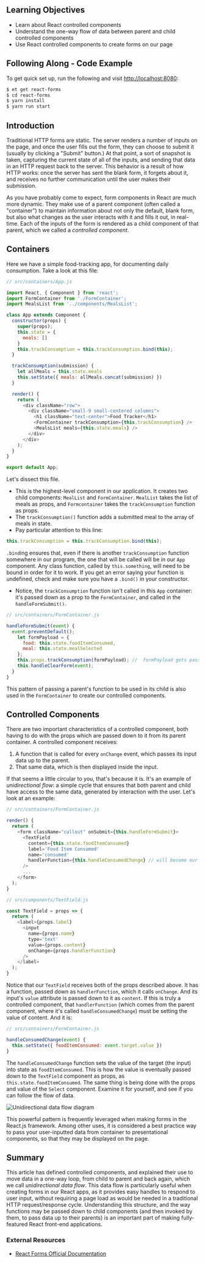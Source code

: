 ## Learning Objectives

* Learn about React controlled components
* Understand the one-way flow of data between parent and child controlled components
* Use React controlled components to create forms on our page

## Following Along - Code Example

To get quick set up, run the following and visit <http://localhost:8080>:

```sh
$ et get react-forms
$ cd react-forms
$ yarn install
$ yarn run start
```

## Introduction

Traditional HTTP forms are static. The server renders a number of inputs on the page, and once the user fills out the form, they can choose to submit it (usually by clicking a "Submit" button.) At that point, a sort of snapshot is taken, capturing the current state of all of the inputs, and sending that data in an HTTP request back to the server. This behavior is a result of how HTTP works: once the server has sent the blank form, it forgets about it, and receives no further communication until the user makes their submission.

As you have probably come to expect, form components in React are much more dynamic. They make use of a parent component (often called a "container") to maintain information about not only the default, blank form, but also what changes as the user interacts with it and fills it out, in real-time. Each of the inputs of the form is rendered as a child component of that parent, which we called a *controlled component*.

## Containers

Here we have a simple food-tracking app, for documenting daily consumption. Take a look at this file:

```javascript
// src/containers/App.js

import React, { Component } from 'react';
import FormContainer from './FormContainer';
import MealsList from '../components/MealsList';

class App extends Component {
  constructor(props) {
    super(props);
    this.state = {
      meals: []
    }
    this.trackConsumption = this.trackConsumption.bind(this);
  }

  trackConsumption(submission) {
    let allMeals = this.state.meals
    this.setState({ meals: allMeals.concat(submission) })
  }

  render() {
    return (
      <div className="row">
        <div className="small-9 small-centered columns">
          <h1 className="text-center">Food Tracker</h1>
          <FormContainer trackConsumption={this.trackConsumption} />
          <MealsList meals={this.state.meals} />
        </div>
      </div>
    );
  }
}

export default App;
```
Let's dissect this file.
* This is the highest-level component in our application. It creates two child components: `MealList` and `FormContainer`. `MealList` takes the list of meals as props, and `Formcontainer` takes the `trackConsumption` function as props.
* The `trackConsumption()` function adds a submitted meal to the array of meals in state.
* Pay particular attention to this line:

```javascript
this.trackConsumption = this.trackConsumption.bind(this);
```

`.bind`ing ensures that, even if there is another `trackConsumption` function somewhere in our program, the one that will be called will be in our `App` component.  Any class function, called by `this.something`, will need to be bound in order for it to work.  If you get an error saying your function is undefined, check and make sure you have a `.bind()` in your constructor.  
* Notice, the `trackConsumption` function isn't called in this `App` container: it's passed down as a prop to the `FormContainer`, and called in the `handleFormSubmit()`.

```javascript
// src/containers/FormContainer.js

handleFormSubmit(event) {
  event.preventDefault();
    let formPayload = {
      food: this.state.foodItemConsumed,
      meal: this.state.mealSelected
    };
    this.props.trackConsumption(formPayload); //  formPayload gets passed to up to App.js
    this.handleClearForm(event);
  }
}
```

This pattern of passing a parent's function to be used in its child is also used in the `FormContainer` to create our controlled components.

## Controlled Components

There are two important characteristics of a controlled component, both having to do with the props which are passed down to it from its parent container. A controlled component receives:

1. A function that is called for every `onChange` event, which passes its input data up to the parent.
2. That same data, which is then displayed inside the input.

If that seems a little circular to you, that's because it is. It's an example of *unidirectional flow*: a simple cycle that ensures that both parent and child have access to the same data, generated by interaction with the user. Let's look at an example:

```javascript
// src/containers/FormContainer.js

render() {
  return (
    <form className="callout" onSubmit={this.handleFormSubmit}>
      <TextField
        content={this.state.foodItemConsumed}
        label='Food Item Consumed'
        name='consumed'
        handlerFunction={this.handleConsumedChange} // will become our onChange function
      />
      ...
    </form>
  );
}
```

```javascript
// src/components/TextField.js

const TextField = props => {
  return (
    <label>{props.label}
      <input
        name={props.name}
        type='text'
        value={props.content}
        onChange={props.handlerFunction}
      />
    </label>
  );
}
```

Notice that our `TextField` receives both of the props described above. It has a function, passed down as `handlerFunction`, which it calls `onChange`. And its input's `value` attribute is passed down to it as `content`. If this is truly a controlled component, that `handlerFunction` (which comes from the parent component, where it's called `handleConsumedChange`) must be setting the value of content. And it is:

```javascript
// src/containers/FormContainer.js

handleConsumedChange(event) {
  this.setState({ foodItemConsumed: event.target.value })
}
```

The `handleConsumedChange` function sets the value of the target (the input) into state as `foodItemConsumed`. This is how the value is eventually passed down to the `TextField` component as props, as `this.state.foodItemConsumed`.  The same thing is being done with the props and value of the `Select` component. Examine it for yourself, and see if you can follow the flow of data.

![Unidirectional data flow diagram](https://s3.amazonaws.com/horizon-production/images/react-unidirectional-flow-detailed.png)

This powerful pattern is frequently leveraged when making forms in the React.js framework. Among other uses, it is considered a best practice way to pass your user-inputted data from container to presentational components, so that they may be displayed on the page.

## Summary

This article has defined controlled components, and explained their use to move data in a one-way loop, from child to parent and back again, which we call *unidirectional data flow*. This data flow is particularly useful when creating forms in our React apps, as it provides easy handles to respond to user input, without requiring a page load as would be needed in a traditional HTTP request/response cycle. Understanding this structure, and the way functions may be passed down to child components (and then invoked by them, to pass data up to their parents) is an important part of making fully-featured React front-end applications.

### External Resources

- [React Forms Official Documentation](https://facebook.github.io/react/docs/forms.html)
